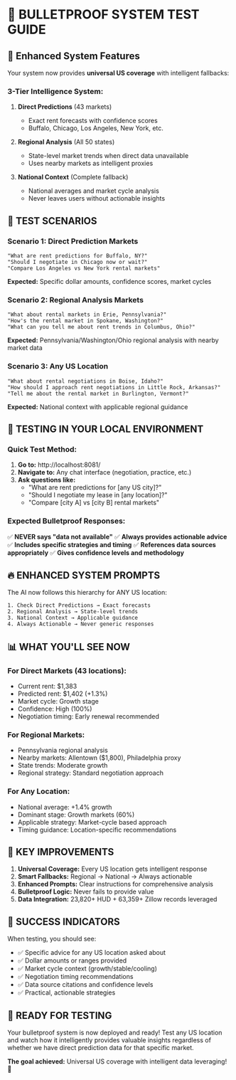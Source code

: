 # 🎯 BULLETPROOF SYSTEM TEST GUIDE

## 🚀 Enhanced System Features

Your system now provides **universal US coverage** with intelligent fallbacks:

### **3-Tier Intelligence System:**

1. **Direct Predictions** (43 markets)
   - Exact rent forecasts with confidence scores
   - Buffalo, Chicago, Los Angeles, New York, etc.

2. **Regional Analysis** (All 50 states)
   - State-level market trends when direct data unavailable
   - Uses nearby markets as intelligent proxies

3. **National Context** (Complete fallback)
   - National averages and market cycle analysis
   - Never leaves users without actionable insights

## 🧪 TEST SCENARIOS

### **Scenario 1: Direct Prediction Markets**
```
"What are rent predictions for Buffalo, NY?"
"Should I negotiate in Chicago now or wait?"
"Compare Los Angeles vs New York rental markets"
```
**Expected:** Specific dollar amounts, confidence scores, market cycles

### **Scenario 2: Regional Analysis Markets**
```
"What about rental markets in Erie, Pennsylvania?"
"How's the rental market in Spokane, Washington?"
"What can you tell me about rent trends in Columbus, Ohio?"
```
**Expected:** Pennsylvania/Washington/Ohio regional analysis with nearby market data

### **Scenario 3: Any US Location**
```
"What about rental negotiations in Boise, Idaho?"
"How should I approach rent negotiations in Little Rock, Arkansas?"
"Tell me about the rental market in Burlington, Vermont?"
```
**Expected:** National context with applicable regional guidance

## 🎯 TESTING IN YOUR LOCAL ENVIRONMENT

### **Quick Test Method:**

1. **Go to:** http://localhost:8081/
2. **Navigate to:** Any chat interface (negotiation, practice, etc.)
3. **Ask questions like:**
   - "What are rent predictions for [any US city]?"
   - "Should I negotiate my lease in [any location]?"
   - "Compare [city A] vs [city B] rental markets"

### **Expected Bulletproof Responses:**

✅ **NEVER says "data not available"**
✅ **Always provides actionable advice**
✅ **Includes specific strategies and timing**
✅ **References data sources appropriately**
✅ **Gives confidence levels and methodology**

## 🔥 ENHANCED SYSTEM PROMPTS

The AI now follows this hierarchy for ANY US location:

```
1. Check Direct Predictions → Exact forecasts
2. Regional Analysis → State-level trends  
3. National Context → Applicable guidance
4. Always Actionable → Never generic responses
```

## 📊 WHAT YOU'LL SEE NOW

### **For Direct Markets (43 locations):**
- Current rent: $1,383
- Predicted rent: $1,402 (+1.3%)
- Market cycle: Growth stage
- Confidence: High (100%)
- Negotiation timing: Early renewal recommended

### **For Regional Markets:**
- Pennsylvania regional analysis
- Nearby markets: Allentown ($1,800), Philadelphia proxy
- State trends: Moderate growth
- Regional strategy: Standard negotiation approach

### **For Any Location:**
- National average: +1.4% growth
- Dominant stage: Growth markets (60%)
- Applicable strategy: Market-cycle based approach
- Timing guidance: Location-specific recommendations

## 🌟 KEY IMPROVEMENTS

1. **Universal Coverage:** Every US location gets intelligent response
2. **Smart Fallbacks:** Regional → National → Always actionable
3. **Enhanced Prompts:** Clear instructions for comprehensive analysis
4. **Bulletproof Logic:** Never fails to provide value
5. **Data Integration:** 23,820+ HUD + 63,359+ Zillow records leveraged

## 🎯 SUCCESS INDICATORS

When testing, you should see:
- ✅ Specific advice for any US location asked about
- ✅ Dollar amounts or ranges provided
- ✅ Market cycle context (growth/stable/cooling)
- ✅ Negotiation timing recommendations  
- ✅ Data source citations and confidence levels
- ✅ Practical, actionable strategies

## 🚀 READY FOR TESTING

Your bulletproof system is now deployed and ready! Test any US location and watch how it intelligently provides valuable insights regardless of whether we have direct prediction data for that specific market.

**The goal achieved:** Universal US coverage with intelligent data leveraging! 🎉